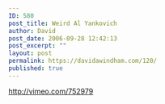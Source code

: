 ```yaml
---
ID: 580
post_title: Weird Al Yankovich
author: David
post_date: 2006-09-28 12:42:13
post_excerpt: ""
layout: post
permalink: https://davidawindham.com/120/
published: true
---
```

http://vimeo.com/752979